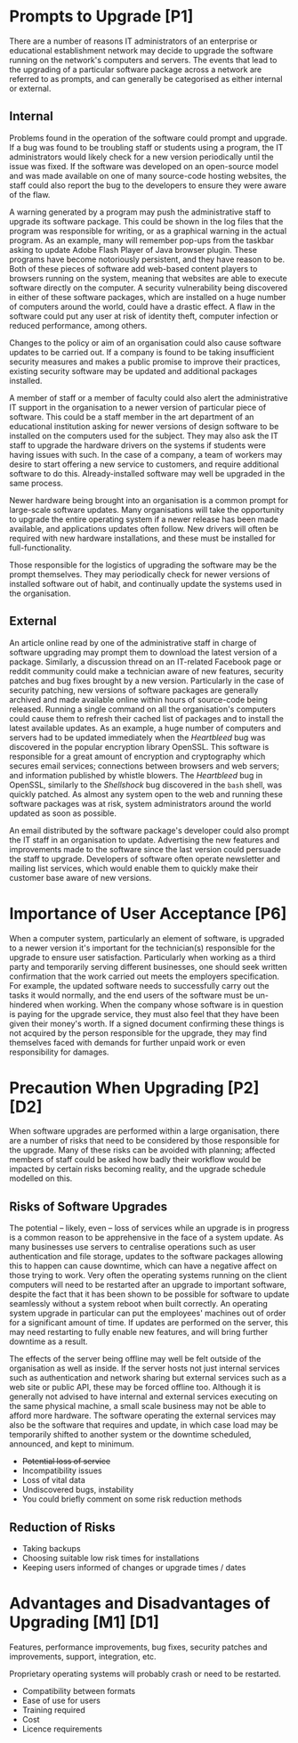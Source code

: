 # Prompts to Upgrade [P1]

There are a number of reasons IT administrators of an enterprise or educational establishment network may decide to upgrade the software running on the network's computers and servers. The events that lead to the upgrading of a particular software package across a network are referred to as prompts, and can generally be categorised as either internal or external.

## Internal

Problems found in the operation of the software could prompt and upgrade. If a bug was found to be troubling staff or students using a program, the IT administrators would likely check for a new version periodically until the issue was fixed. If the software was developed on an open-source model and was made available on one of many source-code hosting websites, the staff could also report the bug to the developers to ensure they were aware of the flaw.

A warning generated by a program may push the administrative staff to upgrade its software package. This could be shown in the log files that the program was responsible for writing, or as a graphical warning in the actual program. As an example, many will remember pop-ups from the taskbar asking to update Adobe Flash Player of Java browser plugin. These programs have become notoriously persistent, and they have reason to be. Both of these pieces of software add web-based content players to browsers running on the system, meaning that websites are able to execute software directly on the computer. A security vulnerability being discovered in either of these software packages, which are installed on a huge number of computers around the world, could have a drastic effect. A flaw in the software could put any user at risk of identity theft, computer infection or reduced performance, among others.

Changes to the policy or aim of an organisation could also cause software updates to be carried out. If a company is found to be taking insufficient security measures and makes a public promise to improve their practices, existing security software may be updated and additional packages installed.

A member of staff or a member of faculty could also alert the administrative IT support in the organisation to a newer version of particular piece of software. This could be a staff member in the art department of an educational institution asking for newer versions of design software to be installed on the computers used for the subject. They may also ask the IT staff to upgrade the hardware drivers on the systems if students were having issues with such. In the case of a company, a team of workers may desire to start offering a new service to customers, and require additional software to do this. Already-installed software may well be upgraded in the same process.

Newer hardware being brought into an organisation is a common prompt for large-scale software updates. Many organisations will take the opportunity to upgrade the entire operating system if a newer release has been made available, and applications updates often follow. New drivers will often be required with new hardware installations, and these must be installed for full-functionality.

Those responsible for the logistics of upgrading the software may be the prompt themselves. They may periodically check for newer versions of installed software out of habit, and continually update the systems used in the organisation.

## External

An article online read by one of the administrative staff in charge of software upgrading may prompt them to download the latest version of a package. Similarly, a discussion thread on an IT-related Facebook page or reddit community could make a technician aware of new features, security patches and bug fixes brought by a new version. Particularly in the case of security patching, new versions of software packages are generally archived and made available online within hours of source-code being released. Running a single command on all the organisation's computers could cause them to refresh their cached list of packages and to install the latest available updates. As an example, a huge number of computers and servers had to be updated immediately when the *Heartbleed* bug was discovered in the popular encryption library OpenSSL. This software is responsible for a great amount of encryption and cryptography which secures email services; connections between browsers and web servers; and information published by whistle blowers. The *Heartbleed* bug in OpenSSL, similarly to the *Shellshock* bug discovered in the `bash` shell, was quickly patched. As almost any system open to the web and running these software packages was at risk, system administrators around the world updated as soon as possible.

An email distributed by the software package's developer could also prompt the IT staff in an organisation to update. Advertising the new features and improvements made to the software since the last version could persuade the staff to upgrade. Developers of software often operate newsletter and mailing list services, which would enable them to quickly make their customer base aware of new versions.

# Importance of User Acceptance [P6]

When a computer system, particularly an element of software, is upgraded to a newer version it's important for the technician(s) responsible for the upgrade to ensure user satisfaction. Particularly when working as a third party and temporarily serving different businesses, one should seek written confirmation that the work carried out meets the employers specification. For example, the updated software needs to successfully carry out the tasks it would normally, and the end users of the software must be un-hindered when working. When the company whose software is in question is paying for the upgrade service, they must also feel that they have been given their money's worth. If a signed document confirming these things is not acquired by the person responsible for the upgrade, they may find themselves faced with demands for further unpaid work or even responsibility for damages.

# Precaution When Upgrading [P2] [D2]

When software upgrades are performed within a large organisation, there are a number of risks that need to be considered by those responsible for the upgrade. Many of these risks can be avoided with planning; affected members of staff could be asked how badly their workflow would be impacted by certain risks becoming reality, and the upgrade schedule modelled on this.

## Risks of Software Upgrades

The potential &ndash; likely, even &ndash; loss of services while an upgrade is in progress is a common reason to be apprehensive in the face of a system update. As many businesses use servers to centralise operations such as user authentication and file storage, updates to the software packages allowing this to happen can cause downtime, which can have a negative affect on those trying to work. Very often the operating systems running on the client computers will need to be restarted after an upgrade to important software, despite the fact that it has been shown to be possible for software to update seamlessly without a system reboot when built correctly. An operating system upgrade in particular can put the employees' machines out of order for a significant amount of time. If updates are performed on the server, this may need restarting to fully enable new features, and will bring further downtime as a result.

The effects of the server being offline may well be felt outside of the organisation as well as inside. If the server hosts not just internal services such as authentication and network sharing but external services such as a web site or public API, these may be forced offline too. Although it is generally not advised to have internal and external services executing on the same physical machine, a small scale business may not be able to afford more hardware. The software operating the external services may also be the software that requires and update, in which case load may be temporarily shifted to another system or the downtime scheduled, announced, and kept to minimum.

* <strike>Potential loss of service</strike>
* Incompatibility issues
* Loss of vital data
* Undiscovered bugs, instability
* You could briefly comment on some risk reduction methods

## Reduction of Risks

* Taking backups
* Choosing suitable low risk times for installations
* Keeping users informed of changes or upgrade times / dates

# Advantages and Disadvantages of Upgrading [M1] [D1]

Features, performance improvements, bug fixes, security patches and improvements, support, integration, etc.

Proprietary operating systems will probably crash or need to be restarted.

* Compatibility between formats
* Ease of use for users
* Training required
* Cost
* Licence requirements
